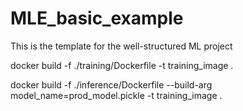 # MLE_basic_example
This is the template for the well-structured ML project


docker build -f ./training/Dockerfile -t training_image . 

docker build -f ./inference/Dockerfile --build-arg model_name=prod_model.pickle -t training_image  .
